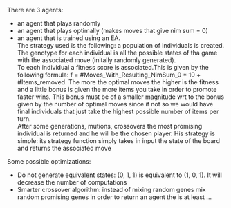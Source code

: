 There are 3 agents:
 - an agent that plays randomly
 - an agent that plays optimally (makes moves that give nim sum = 0)
 - an agent that is trained using an EA.  
 The strategy used is the following: a population of individuals is created. The genotype for each individual is all the possible states of tha game with the associated move (initally randomly generated).  
 To each individual a fitness score is associated.This is given by the following formula: f = #Moves_With_Resulting_NimSum_0 * 10 + #Items_removed. The more the optimal moves the higher is the fitness and a little bonus is given the more items you take in order to promote faster wins. This bonus must be of a smaller magnitude wrt to the bonus given by the number of optimal moves since if not so we would have final individuals that just take the highest possible number of items per turn.  
 After some generations, mutions, crossovers the most promising individual is returned and he will be the chosen player. His strategy is simple: its strategy function simply takes in input the state of the board and returns the associated move

Some possible optimizations:
- Do not generate equivalent states: (0, 1, 1) is equivalent to (1, 0, 1). It will decrease the number of computations
- Smarter crossover algorithm: instead of mixing random genes mix random promising genes in order to return an agent the is at least ...